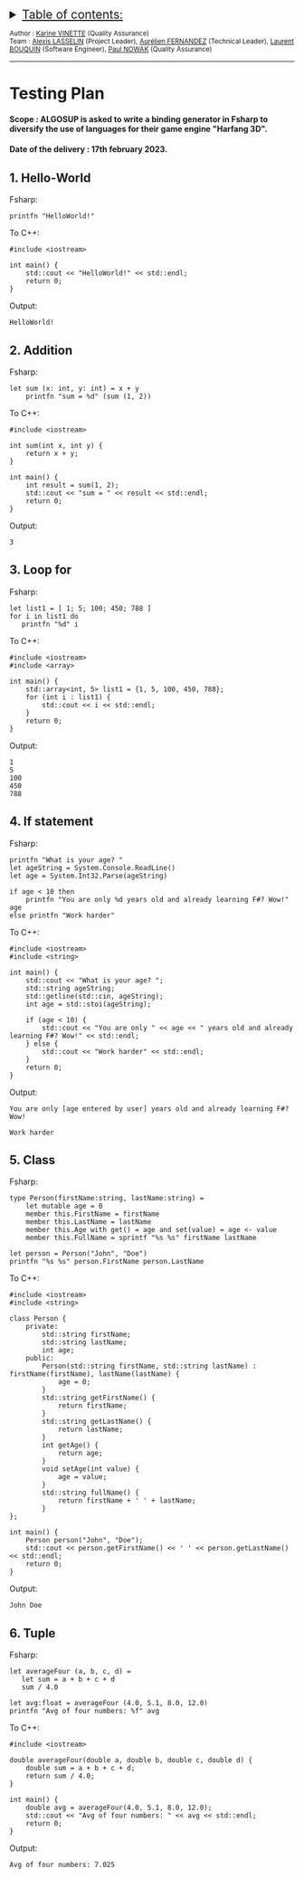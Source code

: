 <details>
<summary style="text-decoration: underline; font-size:150%">Table of contents:</summary>

1. [Hello-World](#1-hello-world)
2. [Addition](#2-addition)
3. [Loop for](#3-loop-for)
4. [If statement](#4-if-statement)
5. [Class](#5-class)
6. [Tuple](#6-tuple)
    
</details>
 
<sub> Author : [Karine VINETTE](https://www.linkedin.com/in/karine-vinette-63911b1b8/) (Quality Assurance) </sub><br>
<sub> Team : [Alexis LASSELIN](https://www.linkedin.com/in/alexis-lasselin-318649251/) (Project Leader), [Aurélien FERNANDEZ](https://www.linkedin.com/in/aurélien-fernandez-4971201b8/) (Technical Leader), [Laurent BOUQUIN](https://www.linkedin.com/in/laurent-bouquin-60911a1b8/) (Software Engineer), [Paul NOWAK](https://www.linkedin.com/in/paul-nowak-0757a61a7/) (Quality Assurance) </sub>

---

<h1>Testing Plan</h1>

#### Scope : ALGOSUP is asked to write a **binding generator in Fsharp** to diversify the use of languages for their game engine "Harfang 3D".
#### Date of the delivery : 17th february 2023.



## 1. Hello-World
Fsharp:
```
printfn "HelloWorld!"
```
To C++:
```
#include <iostream>

int main() {
    std::cout << "HelloWorld!" << std::endl;
    return 0;
}
```
Output:
```
HelloWorld!
```

## 2. Addition
Fsharp:
```
let sum (x: int, y: int) = x + y
    printfn "sum = %d" (sum (1, 2))
```
To C++:
```
#include <iostream>

int sum(int x, int y) {
    return x + y;
}

int main() {
    int result = sum(1, 2);
    std::cout << "sum = " << result << std::endl;
    return 0;
}
```
Output:
```
3
```

## 3. Loop for
Fsharp:
```
let list1 = [ 1; 5; 100; 450; 788 ]
for i in list1 do
   printfn "%d" i
```
To C++:
```
#include <iostream>
#include <array>

int main() {
    std::array<int, 5> list1 = {1, 5, 100, 450, 788};
    for (int i : list1) {
        std::cout << i << std::endl;
    }
    return 0;
}
```
Output:
```
1
5
100
450
788
```

## 4. If statement
Fsharp:
```
printfn "What is your age? "
let ageString = System.Console.ReadLine()
let age = System.Int32.Parse(ageString)

if age < 10 then
    printfn "You are only %d years old and already learning F#? Wow!" age
else printfn "Work harder"
```
To C++:
```
#include <iostream>
#include <string>

int main() {
    std::cout << "What is your age? ";
    std::string ageString;
    std::getline(std::cin, ageString);
    int age = std::stoi(ageString);

    if (age < 10) {
        std::cout << "You are only " << age << " years old and already learning F#? Wow!" << std::endl;
    } else {
        std::cout << "Work harder" << std::endl;
    }
    return 0;
}
```
Output:
```
You are only [age entered by user] years old and already learning F#? Wow!
```
```
Work harder
```


## 5. Class
Fsharp:
```
type Person(firstName:string, lastName:string) =
    let mutable age = 0
    member this.FirstName = firstName
    member this.LastName = lastName
    member this.Age with get() = age and set(value) = age <- value
    member this.FullName = sprintf "%s %s" firstName lastName
    
let person = Person("John", "Doe")
printfn "%s %s" person.FirstName person.LastName
```
To C++:
```
#include <iostream>
#include <string>

class Person {
    private:
        std::string firstName;
        std::string lastName;
        int age;
    public:
        Person(std::string firstName, std::string lastName) : firstName(firstName), lastName(lastName) {
            age = 0;
        }
        std::string getFirstName() {
            return firstName;
        }
        std::string getLastName() {
            return lastName;
        }
        int getAge() {
            return age;
        }
        void setAge(int value) {
            age = value;
        }
        std::string fullName() {
            return firstName + ' ' + lastName;
        }
};

int main() {
    Person person("John", "Doe");
    std::cout << person.getFirstName() << ' ' << person.getLastName() << std::endl;
    return 0;
}
```
Output:
```
John Doe
```

## 6. Tuple
Fsharp:
```
let averageFour (a, b, c, d) =
   let sum = a + b + c + d
   sum / 4.0

let avg:float = averageFour (4.0, 5.1, 8.0, 12.0)
printfn "Avg of four numbers: %f" avg
```
To C++:
```
#include <iostream>

double averageFour(double a, double b, double c, double d) {
    double sum = a + b + c + d;
    return sum / 4.0;
}

int main() {
    double avg = averageFour(4.0, 5.1, 8.0, 12.0);
    std::cout << "Avg of four numbers: " << avg << std::endl;
    return 0;
}
```
Output:
```
Avg of four numbers: 7.025
```





